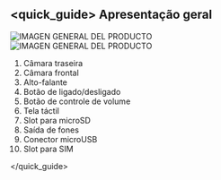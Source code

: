 ## <quick_guide> Apresentação geral
![IMAGEN GENERAL DEL PRODUCTO](http://static.energysistem.com/images/manuals/39789/53c63be1c021d.jpg)
![IMAGEN GENERAL DEL PRODUCTO](http://static.energysistem.com/images/manuals/39789/53c63bee79c4b.jpg)

1. Câmara traseira
2. Câmara frontal
3. Alto-falante
4. Botão de ligado/desligado
5. Botão de controle de volume
6. Tela táctil
7. Slot para microSD
8. Saída de fones
9. Conector microUSB
10. Slot para SIM

</quick_guide>
